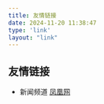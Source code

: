 ```yaml
---
title: 友情链接
date: 2024-11-20 11:38:47
type: 'link'
layout: "link"
---
```


<style>
  img {
    object-fit: scale-down !important;
  }
</style>

## 友情链接
- 新闻频道
  [凤凰网](https://www.ifeng.com/)
